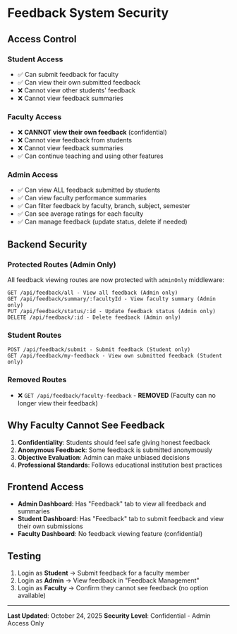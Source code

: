 # Feedback System Security

## Access Control

### Student Access
- ✅ Can submit feedback for faculty
- ✅ Can view their own submitted feedback
- ❌ Cannot view other students' feedback
- ❌ Cannot view feedback summaries

### Faculty Access
- ❌ **CANNOT view their own feedback** (confidential)
- ❌ Cannot view feedback from students
- ❌ Cannot view feedback summaries
- ✅ Can continue teaching and using other features

### Admin Access
- ✅ Can view ALL feedback submitted by students
- ✅ Can view faculty performance summaries
- ✅ Can filter feedback by faculty, branch, subject, semester
- ✅ Can see average ratings for each faculty
- ✅ Can manage feedback (update status, delete if needed)

## Backend Security

### Protected Routes (Admin Only)
All feedback viewing routes are now protected with `adminOnly` middleware:

```
GET /api/feedback/all - View all feedback (Admin only)
GET /api/feedback/summary/:facultyId - View faculty summary (Admin only)
PUT /api/feedback/status/:id - Update feedback status (Admin only)
DELETE /api/feedback/:id - Delete feedback (Admin only)
```

### Student Routes
```
POST /api/feedback/submit - Submit feedback (Student only)
GET /api/feedback/my-feedback - View own submitted feedback (Student only)
```

### Removed Routes
- ❌ `GET /api/feedback/faculty-feedback` - **REMOVED** (Faculty can no longer view their feedback)

## Why Faculty Cannot See Feedback

1. **Confidentiality**: Students should feel safe giving honest feedback
2. **Anonymous Feedback**: Some feedback is submitted anonymously
3. **Objective Evaluation**: Admin can make unbiased decisions
4. **Professional Standards**: Follows educational institution best practices

## Frontend Access

- **Admin Dashboard**: Has "Feedback" tab to view all feedback and summaries
- **Student Dashboard**: Has "Feedback" tab to submit feedback and view their own submissions
- **Faculty Dashboard**: No feedback viewing feature (confidential)

## Testing

1. Login as **Student** → Submit feedback for a faculty member
2. Login as **Admin** → View feedback in "Feedback Management"
3. Login as **Faculty** → Confirm they cannot see feedback (no option available)

---

**Last Updated**: October 24, 2025
**Security Level**: Confidential - Admin Access Only
